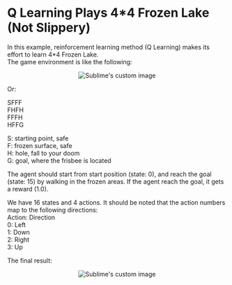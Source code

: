 # Q Learning Plays 4*4 Frozen Lake (Not Slippery)

In this example, reinforcement learning method (Q Learning) makes its effort to learn 4*4 Frozen Lake.  
The game environment is like the following:

<p align="center">
  <img src="https://github.com/hamedmkazemi/QLearning_FrozenLake_1/blob/main/images/FrozenLake.png" alt="Sublime's custom image"/>
</p>

Or:
  
SFFF  
FHFH  
FFFH  
HFFG  
  
S: starting point, safe  
F: frozen surface, safe  
H: hole, fall to your doom  
G: goal, where the frisbee is located  
  
The agent should start from start position (state: 0), and reach the goal (state: 15) by walking in the frozen areas. If the agent reach the goal, it gets a reward (1.0).  
  
We have 16 states and 4 actions. It should be noted that the action numbers map to the following directions:  
Action: Direction  
0:  Left  
1:  Down  
2:  Right  
3:  Up  
  
  
The final result:  

<p align="center">
  <img src="https://github.com/hamedmkazemi/QLearning_FrozenLake_1/blob/main/images/result.png" alt="Sublime's custom image"/>
</p>

